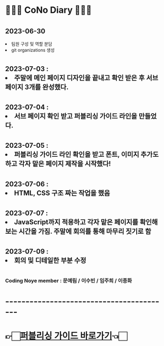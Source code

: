 # 👩🏻‍💻 CoNo Diary 👨🏻‍💻

# <h2>2023-06-30</h2> <li>팀원 구성 및 역할 분담</li><li>git organizations 생성</li>

# <h2>2023-07-03 :<li>주말에 메인 페이지 디자인을 끝내고 확인 받은 후 서브 페이지 3개를 완성했다.</li></h2>

# <h2>2023-07-04 :<li>서브 페이지 확인 받고 퍼블리싱 가이드 라인을 만들었다.</li></h2>

# <h2>2023-07-05 :<li>퍼블리싱 가이드 라인 확인을 받고 폰트, 이미지 추가도 하고 각자 맡은 페이지 제작을 시작했다!</li></h2>

# <h2>2023-07-06 :<li>HTML, CSS 구조 짜는 작업을 했음</li></h2>

# <h2>2023-07-07 :<li>JavaScript까지 적용하고 각자 맡은 페이지를 확인해 보는 시간을 가짐. 주말에 회의를 통해 마무리 짓기로 함</li></h2>

# <h2>2023-07-09 :<li>회의 및 디테일한 부분 수정</li></h2>

# <h3>Coding Noye member : 문예림 / 이수빈 / 임주희 / 이종화</h3>

# -----------------------------------------

# 👉🏻<a href= "./cono-publishing-guide.pdf" target="_blank">퍼블리싱 가이드 바로가기</a>👈🏻
